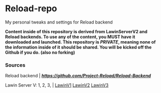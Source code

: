 # Reload-repo
My personal tweaks and settings for Reload backend 



**Content inside of this repository is derived from LawinServerV2  and Reload backends. To use any of the content, you MUST have it downloaded and launched.
This repository is *PRIVATE*, meaning none of the information inside of it should be shared. You will be kicked off the Github if you do. (also no forking)**


### Sources
Reload backend | ***https://github.com/Project-Reload/Reload-Backend***

Lawin Server V: 1, 2, 3, | [LawinV1](https://github.com/Lawin0129/LawinServer) [LawinV2](https://github.com/Lawin0129/LawinServerV2) [LawinV3](https://github.com/AlienDenis12/LawinServerV3)
